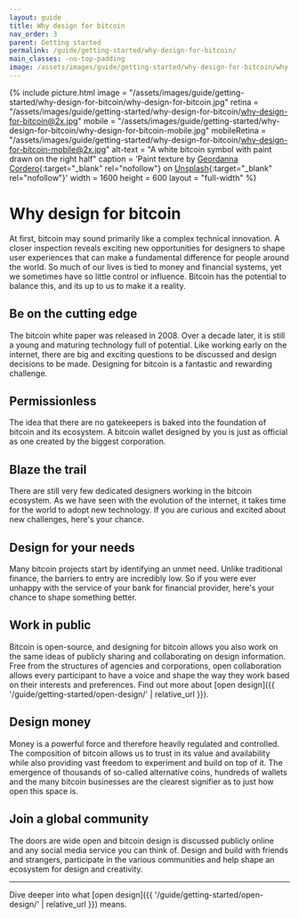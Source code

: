 ```yaml
---
layout: guide
title: Why design for bitcoin
nav_order: 3
parent: Getting started
permalink: /guide/getting-started/why-design-for-bitcoin/
main_classes: -no-top-padding
image: /assets/images/guide/getting-started/why-design-for-bitcoin/why-design-for-bitcoin-preview.jpg
---
```


<!--

Editor's notes

Frames the role and activity of design in the bitcoin ecosystem, and how
it is unique and interesting compared to other areas of design. This should
strike a good balance between highlighting exciting opportunities and the
reality of contributing.

Illustration sources

- https://www.figma.com/file/qzvCvqhSRx3Jq8aywaSjlr/Bitcoin-Design-Guide-Illustrations-CO?node-id=257%3A3260

-->

{% include picture.html
   image = "/assets/images/guide/getting-started/why-design-for-bitcoin/why-design-for-bitcoin.jpg"
   retina = "/assets/images/guide/getting-started/why-design-for-bitcoin/why-design-for-bitcoin@2x.jpg"
   mobile = "/assets/images/guide/getting-started/why-design-for-bitcoin/why-design-for-bitcoin-mobile.jpg"
   mobileRetina = "/assets/images/guide/getting-started/why-design-for-bitcoin/why-design-for-bitcoin-mobile@2x.jpg"
   alt-text = "A white bitcoin symbol with paint drawn on the right half"
   caption = 'Paint texture by [Geordanna Cordero](https://unsplash.com/@geordannatheartist){:target="_blank" rel="nofollow"} on [Unsplash](https://unsplash.com){:target="_blank" rel="nofollow"}'
   width = 1600
   height = 600
   layout = "full-width"
%}

# Why design for bitcoin

At first, bitcoin may sound primarily like a complex technical innovation. A closer inspection reveals exciting new opportunities for designers to shape user experiences that can make a fundamental difference for people around the world. So much of our lives is tied to money and financial systems, yet we sometimes have so little control or influence. Bitcoin has the potential to balance this, and its up to us to make it a reality.

## Be on the cutting edge

The bitcoin white paper was released in 2008. Over a decade later, it is still a young and maturing technology full of potential. Like working early on the internet, there are big and exciting questions to be discussed and design decisions to be made. Designing for bitcoin is a fantastic and rewarding challenge.

## Permissionless

The idea that there are no gatekeepers is baked into the foundation of bitcoin and its ecosystem. A bitcoin wallet designed by you is just as official as one created by the biggest corporation.

## Blaze the trail

There are still very few dedicated designers working in the bitcoin ecosystem. As we have seen with the evolution of the internet, it takes time for the world to adopt new technology. If you are curious and excited about new challenges, here's your chance.

## Design for your needs

Many bitcoin projects start by identifying an unmet need. Unlike traditional finance, the barriers to entry are incredibly low. So if you were ever unhappy with the service of your bank for financial provider, here's your chance to shape something better.

## Work in public

Bitcoin is open-source, and designing for bitcoin allows you also work on the same ideas of publicly sharing and collaborating on design information. Free from the structures of agencies and corporations, open collaboration allows every participant to have a voice and shape the way they work based on their interests and preferences. Find out more about [open design]({{ '/guide/getting-started/open-design/' | relative_url }}).

## Design money

Money is a powerful force and therefore heavily regulated and controlled. The composition of bitcoin allows us to trust in its value and availability while also providing vast freedom to experiment and build on top of it. The emergence of thousands of so-called alternative coins, hundreds of wallets and the many bitcoin businesses are the clearest signifier as to just how open this space is.

## Join a global community

The doors are wide open and bitcoin design is discussed publicly online and any social media service you can think of. Design and build with friends and strangers, participate in the various communities and help shape an ecosystem for design and creativity.

---

Dive deeper into what [open design]({{ '/guide/getting-started/open-design/' | relative_url }}) means.


